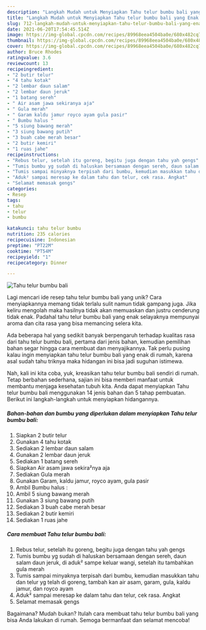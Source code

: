 ```yaml
---
description: "Langkah Mudah untuk Menyiapkan Tahu telur bumbu bali yang Enak Banget"
title: "Langkah Mudah untuk Menyiapkan Tahu telur bumbu bali yang Enak Banget"
slug: 712-langkah-mudah-untuk-menyiapkan-tahu-telur-bumbu-bali-yang-enak-banget
date: 2021-06-20T17:54:45.514Z
image: https://img-global.cpcdn.com/recipes/89968eea4504ba0e/680x482cq70/tahu-telur-bumbu-bali-foto-resep-utama.jpg
thumbnail: https://img-global.cpcdn.com/recipes/89968eea4504ba0e/680x482cq70/tahu-telur-bumbu-bali-foto-resep-utama.jpg
cover: https://img-global.cpcdn.com/recipes/89968eea4504ba0e/680x482cq70/tahu-telur-bumbu-bali-foto-resep-utama.jpg
author: Bruce Rhodes
ratingvalue: 3.6
reviewcount: 13
recipeingredient:
- "2 butir telur"
- "4 tahu kotak"
- "2 lembar daun salam"
- "2 lembar daun jeruk"
- "1 batang sereh"
- " Air asam jawa sekiranya aja"
- " Gula merah"
- " Garam kaldu jamur royco ayam gula pasir"
- " Bumbu halus "
- "5 siung bawang merah"
- "3 siung bawang putih"
- "3 buah cabe merah besar"
- "2 butir kemiri"
- "1 ruas jahe"
recipeinstructions:
- "Rebus telur, setelah itu goreng, begitu juga dengan tahu yah gengs"
- "Tumis bumbu yg sudah di haluskan bersamaan dengan sereh, daun salam daun jeruk, di aduk² sampe keluar wangi, setelah itu tambahkan gula merah"
- "Tumis sampai minyaknya terpisah dari bumbu, kemudian masukkan tahu dan telur yg telah di goreng, tambah kan air asam, garam, gula, kaldu jamur, dan royco ayam"
- "Aduk² sampai meresap ke dalam tahu dan telur, cek rasa. Angkat"
- "Selamat memasak gengs"
categories:
- Resep
tags:
- tahu
- telur
- bumbu

katakunci: tahu telur bumbu 
nutrition: 235 calories
recipecuisine: Indonesian
preptime: "PT22M"
cooktime: "PT54M"
recipeyield: "1"
recipecategory: Dinner

---
```



![Tahu telur bumbu bali](https://img-global.cpcdn.com/recipes/89968eea4504ba0e/680x482cq70/tahu-telur-bumbu-bali-foto-resep-utama.jpg)

Lagi mencari ide resep tahu telur bumbu bali yang unik? Cara menyiapkannya memang tidak terlalu sulit namun tidak gampang juga. Jika keliru mengolah maka hasilnya tidak akan memuaskan dan justru cenderung tidak enak. Padahal tahu telur bumbu bali yang enak selayaknya mempunyai aroma dan cita rasa yang bisa memancing selera kita.



Ada beberapa hal yang sedikit banyak berpengaruh terhadap kualitas rasa dari tahu telur bumbu bali, pertama dari jenis bahan, kemudian pemilihan bahan segar hingga cara membuat dan menyajikannya. Tak perlu pusing kalau ingin menyiapkan tahu telur bumbu bali yang enak di rumah, karena asal sudah tahu triknya maka hidangan ini bisa jadi suguhan istimewa.


Nah, kali ini kita coba, yuk, kreasikan tahu telur bumbu bali sendiri di rumah. Tetap berbahan sederhana, sajian ini bisa memberi manfaat untuk membantu menjaga kesehatan tubuh kita. Anda dapat menyiapkan Tahu telur bumbu bali menggunakan 14 jenis bahan dan 5 tahap pembuatan. Berikut ini langkah-langkah untuk menyiapkan hidangannya.

<!--inarticleads1-->

##### Bahan-bahan dan bumbu yang diperlukan dalam menyiapkan Tahu telur bumbu bali:

1. Siapkan 2 butir telur
1. Gunakan 4 tahu kotak
1. Sediakan 2 lembar daun salam
1. Gunakan 2 lembar daun jeruk
1. Sediakan 1 batang sereh
1. Siapkan  Air asam jawa sekira²nya aja
1. Sediakan  Gula merah
1. Gunakan  Garam, kaldu jamur, royco ayam, gula pasir
1. Ambil  Bumbu halus :
1. Ambil 5 siung bawang merah
1. Gunakan 3 siung bawang putih
1. Sediakan 3 buah cabe merah besar
1. Sediakan 2 butir kemiri
1. Sediakan 1 ruas jahe




<!--inarticleads2-->

##### Cara membuat Tahu telur bumbu bali:

1. Rebus telur, setelah itu goreng, begitu juga dengan tahu yah gengs
1. Tumis bumbu yg sudah di haluskan bersamaan dengan sereh, daun salam daun jeruk, di aduk² sampe keluar wangi, setelah itu tambahkan gula merah
1. Tumis sampai minyaknya terpisah dari bumbu, kemudian masukkan tahu dan telur yg telah di goreng, tambah kan air asam, garam, gula, kaldu jamur, dan royco ayam
1. Aduk² sampai meresap ke dalam tahu dan telur, cek rasa. Angkat
1. Selamat memasak gengs




Bagaimana? Mudah bukan? Itulah cara membuat tahu telur bumbu bali yang bisa Anda lakukan di rumah. Semoga bermanfaat dan selamat mencoba!
